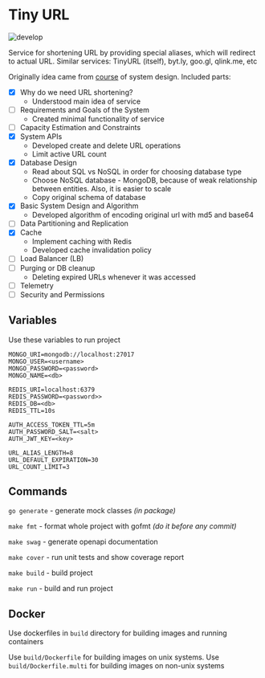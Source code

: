 # Tiny URL

![develop](https://github.com/mebr0/tiny-url/actions/workflows/develop.yml/badge.svg)

Service for shortening URL by providing special aliases, which will redirect
to actual URL. Similar services: TinyURL (itself), byt.ly, goo.gl, qlink.me,
etc

Originally idea came from [course] of system design. Included parts:

- [x] Why do we need URL shortening?
    * Understood main idea of service
- [ ] Requirements and Goals of the System
    * Created minimal functionality of service
- [ ] Capacity Estimation and Constraints
- [x] System APIs
    * Developed create and delete URL operations
    * Limit active URL count
- [x] Database Design
    * Read about SQL vs NoSQL in order for choosing database type
    * Choose NoSQL database - MongoDB, because of weak relationship 
      between entities. Also, it is easier to scale
    * Copy original schema of database
- [x] Basic System Design and Algorithm
    * Developed algorithm of encoding original url with md5 and base64
- [ ] Data Partitioning and Replication
- [x] Cache
    * Implement caching with Redis
    * Developed cache invalidation policy
- [ ] Load Balancer (LB)
- [ ] Purging or DB cleanup
    * Deleting expired URLs whenever it was accessed
- [ ] Telemetry
- [ ] Security and Permissions

## Variables

Use these variables to run project

```dotenv
MONGO_URI=mongodb://localhost:27017
MONGO_USER=<username>
MONGO_PASSWORD=<password>
MONGO_NAME=<db>

REDIS_URI=localhost:6379
REDIS_PASSWORD=<password>>
REDIS_DB=<db>
REDIS_TTL=10s

AUTH_ACCESS_TOKEN_TTL=5m
AUTH_PASSWORD_SALT=<salt>
AUTH_JWT_KEY=<key>

URL_ALIAS_LENGTH=8
URL_DEFAULT_EXPIRATION=30
URL_COUNT_LIMIT=3
```

## Commands

`go generate` - generate mock classes _(in package)_

`make fmt` - format whole project with gofmt _(do it before any commit)_

`make swag` - generate openapi documentation

`make cover` - run unit tests and show coverage report

`make build` - build project

`make run` - build and run project

## Docker

Use dockerfiles in `build` directory for building images and running containers

Use `build/Dockerfile` for building images on unix systems. 
Use `build/Dockerfile.multi` for building images on non-unix systems

[course]: https://www.educative.io/courses/grokking-the-system-design-interview/m2ygV4E81AR
